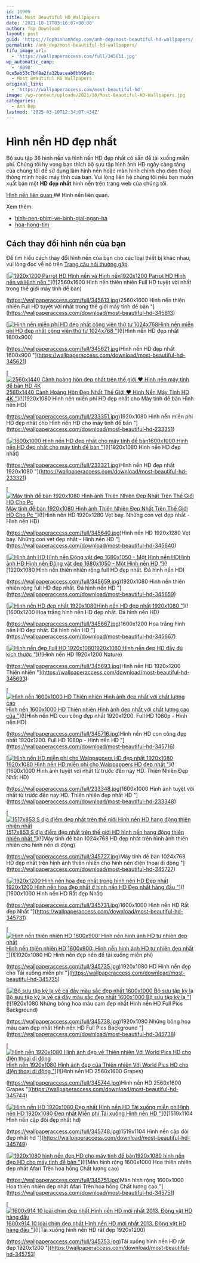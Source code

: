 ```yaml
---
id: 11909
title: Most Beautiful HD Wallpapers
date: '2021-10-17T03:16:07+00:00'
author: Top Download
layout: post
guid: 'https://Tophinhanhdep.com/anh-dep/most-beautiful-hd-wallpapers/'
permalink: /anh-dep/most-beautiful-hd-wallpapers/
fifu_image_url:
  - 'https://wallpaperaccess.com/full/345611.jpg'
wp_automatic_camp:
  - '8098'
0ce5ab53c7bf8a2fa32baceab8bb95e8:
  - Most Beautiful HD Wallpapers
original_link:
  - 'https://wallpaperaccess.com/most-beautiful-hd'
image: /wp-content/uploads/2021/10/Most-Beautiful-HD-Wallpapers.jpg
categories:
  - Ảnh Đẹp
lastmod: '2025-03-10T12:34:07.434Z'
---
```

# Hình nền HD đẹp nhất

Bộ sưu tập 36 hình nền và hình nền HD đẹp nhất có sẵn để tải xuống miễn phí. Chúng tôi hy vọng bạn thích bộ sưu tập hình ảnh HD ngày càng tăng của chúng tôi để sử dụng làm hình nền hoặc màn hình chính cho điện thoại thông minh hoặc máy tính của bạn. Vui lòng liên hệ chúng tôi nếu bạn muốn xuất bản một **HD đẹp nhất** hình nền trên trang web của chúng tôi.

[Hình nền liên quan ](#related) ## Hình nền liên quan.

   
 Xem thêm:

   
- [hinh-nen-phim-ve-binh-giai-ngan-ha](https://tophinhanhdep.com/hinh-nen-dep/hinh-nen-phim-ve-binh-giai-ngan-ha/)
- [hoa-hong-tim](https://tophinhanhdep.com/hoa-hong/hoa-hong-tim/)

## Cách thay đổi hình nền của bạn

Để tìm hiểu cách thay đổi hình nền của bạn cho các loại thiết bị khác nhau, vui lòng đọc về nó trên [Trang câu hỏi thường gặp](https://tophinhanhdep.com/faq/).

  
[[![1920x1200 Parrot HD Hình nền và Hình nền](https://wallpaperaccess.com/full/345611.jpg)1920x1200 Parrot HD Hình nền và Hình nền "](https://wallpaperaccess.com/download/most-beautiful-hd-345611)](![2560x1600 Hình nền thiên nhiên Full HD tuyệt vời nhất trong thế giới máy tính để bàn)

(https://wallpaperaccess.com/full/345613.jpg)2560x1600 Hình nền thiên nhiên Full HD tuyệt vời nhất trong thế giới máy tính để bàn "](https://wallpaperaccess.com/download/most-beautiful-hd-345613)

[[![Hình nền miễn phí HD đẹp nhất công viên thứ tư 1024x768](https://wallpaperaccess.com/full/345619.jpg)Hình nền miễn phí HD đẹp nhất công viên thứ tư 1024x768 "](https://wallpaperaccess.com/download/most-beautiful-hd-345619)](![Hình nền HD đẹp nhất 1600x900)

(https://wallpaperaccess.com/full/345621.jpg)Hình nền HD đẹp nhất 1600x900 "](https://wallpaperaccess.com/download/most-beautiful-hd-345621)

[[![2560x1440 Cảnh hoàng hôn đẹp nhất trên thế giới ❤ Hình nền máy tính để bàn HD 4K](https://wallpaperaccess.com/full/233314.jpg)2560x1440 Cảnh Hoàng Hôn Đẹp Nhất Thế Giới ❤ Hình Nền Máy Tính HD 4K "](https://wallpaperaccess.com/download/most-beautiful-hd-233314)](![1920x1080 Hình nền miễn phí HD đẹp nhất cho Máy tính để bàn Hình nền HD)

(https://wallpaperaccess.com/full/233351.jpg)1920x1080 Hình nền miễn phí HD đẹp nhất cho Hình nền HD cho máy tính để bàn "](https://wallpaperaccess.com/download/most-beautiful-hd-233351)

[[![1600x1000 Hình nền HD đẹp nhất cho máy tính để bàn](https://wallpaperaccess.com/full/345636.jpg)1600x1000 Hình nền HD đẹp nhất cho máy tính để bàn "](https://wallpaperaccess.com/download/most-beautiful-hd-345636)](![1920x1080 Hình nền HD đẹp nhất)

(https://wallpaperaccess.com/full/233321.jpg)Hình nền HD đẹp nhất 1920x1080 "](https://wallpaperaccess.com/download/most-beautiful-hd-233321)

[[![Máy tính để bàn 1920x1080 Hình ảnh Thiên Nhiên Đẹp Nhất Trên Thế Giới HD Cho Pc](https://wallpaperaccess.com/full/345638.jpg)Máy tính để bàn 1920x1080 Hình ảnh Thiên Nhiên Đẹp Nhất Trên Thế Giới HD Cho Pc "](https://wallpaperaccess.com/download/most-beautiful-hd-345638)](![Hình nền HD 1920x1280 Vẹt bay.  Những con vẹt đẹp nhất - Hình nền HD)

(https://wallpaperaccess.com/full/345640.jpg)Hình nền HD 1920x1280 Vẹt bay. Những con vẹt đẹp nhất - Hình nền HD "](https://wallpaperaccess.com/download/most-beautiful-hd-345640)

[[![Hình ảnh HD Hình nền Động vật đẹp 1680x1050 - Một Hình nền HD](https://wallpaperaccess.com/full/345655.jpg)Hình ảnh HD Hình nền Động vật đẹp 1680x1050 - Một Hình nền HD "](https://wallpaperaccess.com/download/most-beautiful-hd-345655)](![1920x1080 Hình nền thiên nhiên rộng full HD đẹp nhất.  Đá hình nền HD)

(https://wallpaperaccess.com/full/345659.jpg)1920x1080 Hình nền thiên nhiên rộng full HD đẹp nhất. Đá hình nền HD "](https://wallpaperaccess.com/download/most-beautiful-hd-345659)

[[![Hình nền HD đẹp nhất 1920x1080](https://wallpaperaccess.com/full/345663.jpg)Hình nền HD đẹp nhất 1920x1080 "](https://wallpaperaccess.com/download/most-beautiful-hd-345663)](![1600x1200 Hoa trắng hình nền HD đẹp nhất.  Đá hình nền HD)

(https://wallpaperaccess.com/full/345667.jpg)1600x1200 Hoa trắng hình nền HD đẹp nhất. Đá hình nền HD "](https://wallpaperaccess.com/download/most-beautiful-hd-345667)

[[![Hình nền đẹp Full HD 1920x1080](https://wallpaperaccess.com/full/345675.jpg)1920x1080 Hình nền đẹp HD đầy đủ kích thước "](https://wallpaperaccess.com/download/most-beautiful-hd-345675)](![Hình nền HD 1920x1200 Nature)

(https://wallpaperaccess.com/full/345693.jpg)Hình nền HD 1920x1200 Thiên nhiên "](https://wallpaperaccess.com/download/most-beautiful-hd-345693)

[[![Hình nền 1600x1000 HD Thiên nhiên Hình ảnh đẹp nhất với chất lượng cao](https://wallpaperaccess.com/full/345714.jpg) Hình nền 1600x1000 HD Thiên nhiên Hình ảnh đẹp nhất với chất lượng cao của "](https://wallpaperaccess.com/download/most-beautiful-hd-345714)](![Hình nền HD con công đẹp nhất 1920x1200.  Full HD 1080p - Hình nền HD)

(https://wallpaperaccess.com/full/345716.jpg)Hình nền HD con công đẹp nhất 1920x1200. Full HD 1080p - Hình nền HD "](https://wallpaperaccess.com/download/most-beautiful-hd-345716)

[[![Hình nền HD miễn phí cho Walppappers HD đẹp nhất 1920x1080](https://wallpaperaccess.com/full/345721.jpg)1920x1080 Hình nền HD miễn phí cho Walppappers HD đẹp nhất "](https://wallpaperaccess.com/download/most-beautiful-hd-345721)](![1600x1000 Hình ảnh tuyệt vời nhất từ ​​trước đến nay HD.  Thiên Nhiên Đẹp Nhất HD)

(https://wallpaperaccess.com/full/233348.jpg)1600x1000 Hình ảnh tuyệt vời nhất từ ​​trước đến nay HD. Thiên nhiên đẹp nhất HD "](https://wallpaperaccess.com/download/most-beautiful-hd-233348)

[[![1517x853 S địa điểm đẹp nhất trên thế giới Hình nền HD hang động thiên nhiên nhất](https://wallpaperaccess.com/full/345723.jpg)1517x853 S địa điểm đẹp nhất trên thế giới HD hình nền hang động thiên nhiên nhất "](https://wallpaperaccess.com/download/most-beautiful-hd-345723)](![Máy tính để bàn 1024x768 HD đẹp nhất trên hình ảnh thiên nhiên cho hình nền di động)

(https://wallpaperaccess.com/full/345727.jpg)Máy tính để bàn 1024x768 HD đẹp nhất trên hình ảnh thiên nhiên cho hình nền điện thoại di động "](https://wallpaperaccess.com/download/most-beautiful-hd-345727)

[[![1920x1200 Hình nền hoa đẹp nhất trong hình nền HD Đẹp nhất](https://wallpaperaccess.com/full/345728.jpg)1920x1200 Hình nền hoa đẹp nhất ở hình nền HD Đẹp nhất hàng đầu "](https://wallpaperaccess.com/download/most-beautiful-hd-345728)](![1600x1000 Hình nền HD Rất đẹp Nhất)

(https://wallpaperaccess.com/full/345731.jpg)1600x1000 Hình nền HD Rất đẹp Nhất "](https://wallpaperaccess.com/download/most-beautiful-hd-345731)

[[![Hình nền thiên nhiên HD 1600x900: Hình nền hình ảnh HD tự nhiên đẹp nhất](https://wallpaperaccess.com/full/223267.jpg)Hình nền thiên nhiên HD 1600x900: Hình nền hình ảnh HD tự nhiên đẹp nhất "](https://wallpaperaccess.com/download/most-beautiful-hd-223267)](![1920x1080 HD Hình nền đẹp nền để tải xuống miễn phí)

(https://wallpaperaccess.com/full/345735.jpg)1920x1080 HD Hình nền đẹp cho Tải xuống miễn phí "](https://wallpaperaccess.com/download/most-beautiful-hd-345735)

[[![Bộ sưu tập kỳ lạ về cá đầy màu sắc đẹp nhất 1600x1000 Bộ sưu tập kỳ lạ](https://wallpaperaccess.com/full/137087.jpg)Bộ sưu tập kỳ lạ về cá đầy màu sắc đẹp nhất 1600x1000 Bộ sưu tập kỳ lạ "](https://wallpaperaccess.com/download/most-beautiful-hd-137087)](![1920x1080 Những bông hoa màu cam đẹp nhất Hình nền HD Full Pics Background)

(https://wallpaperaccess.com/full/345738.jpg)1920x1080 Những bông hoa màu cam đẹp nhất Hình nền HD Full Pics Background "](https://wallpaperaccess.com/download/most-beautiful-hd-345738)

[[![Hình nền 1920x1080 Hình ảnh đẹp về Thiên nhiên Với World Pics HD cho điện thoại di động](https://wallpaperaccess.com/full/345740.jpg)Hình nền 1920x1080 Hình ảnh đẹp của Thiên nhiên Với World Pics HD cho điện thoại di động "](https://wallpaperaccess.com/download/most-beautiful-hd-345740)](![Hình nền HD 2560x1600 Grapes)

(https://wallpaperaccess.com/full/345744.jpg)Hình nền HD 2560x1600 Grapes "](https://wallpaperaccess.com/download/most-beautiful-hd-345744)

[[![Hình nền HD 1920x1080 Đẹp nhất Hình nền HD Tải xuống miễn phí](https://wallpaperaccess.com/full/345746.jpg)Hình nền HD 1920x1080 Đẹp nhất Miễn phí Tải xuống Hình nền HD "](https://wallpaperaccess.com/download/most-beautiful-hd-345746)](![1519x1104 Hình nền cặp đôi đẹp nhất hd)

(https://wallpaperaccess.com/full/345748.jpg)1519x1104 Hình nền cặp đôi đẹp nhất hd "](https://wallpaperaccess.com/download/most-beautiful-hd-345748)

[[![1920x1080 hình nền đẹp HD cho máy tính để bàn](https://wallpaperaccess.com/full/345749.jpg)1920x1080 hình nền đẹp HD cho máy tính để bàn "](https://wallpaperaccess.com/download/most-beautiful-hd-345749)](![Màn hình rộng 1600x1000 Hoa thiên nhiên đẹp nhất Afari Trên hoa hồng Chất lượng cao)

(https://wallpaperaccess.com/full/345751.jpg)Màn hình rộng 1600x1000 Hoa thiên nhiên đẹp nhất Afari Trên hoa hồng Chất lượng cao "](https://wallpaperaccess.com/download/most-beautiful-hd-345751)

[[![1600x914 10 loài chim đẹp nhất Hình nền HD mới nhất 2013. Động vật HD hàng đầu](https://wallpaperaccess.com/full/345752.jpg)1600x914 10 loài chim đẹp nhất Hình nền HD mới nhất 2013. Động vật HD hàng đầu "](https://wallpaperaccess.com/download/most-beautiful-hd-345752)](![Tải xuống hình nền HD rất đẹp 1920x1200)

(https://wallpaperaccess.com/full/345753.jpg)Tải xuống hình nền HD rất đẹp 1920x1200 "](https://wallpaperaccess.com/download/most-beautiful-hd-345753)
